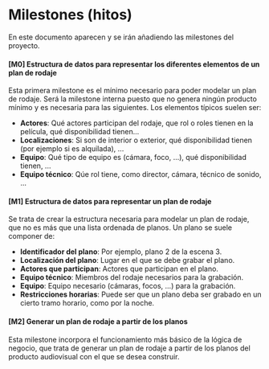 # Milestones (hitos)

En este documento aparecen y se irán añadiendo las milestones del proyecto.

#### [M0] Estructura de datos para representar los diferentes elementos de un plan de rodaje

Esta primera milestone es el mínimo necesario para poder modelar un plan de 
rodaje. Será la milestone interna puesto que no genera ningún producto mínimo
y es necesaria para las siguientes. Los elementos típicos suelen ser:

 - **Actores**: Qué actores participan del rodaje, que rol o roles tienen en la
   película, qué disponibilidad tienen...
 - **Localizaciones**: Si son de interior o exterior, qué disponibilidad tienen
   (por ejemplo si es alquilada), ...
 - **Equipo**: Qué tipo de equipo es (cámara, foco, ...), qué disponibilidad
   tienen, ...
 - **Equipo técnico**: Qúe rol tiene, como director, cámara, técnico de sonido,
   ...

#### [M1] Estructura de datos para representar un plan de rodaje

Se trata de crear la estructura necesaria para modelar un plan de rodaje, que
no es más que una lista ordenada de planos. Un plano se suele componer de:

 - **Identificador del plano**: Por ejemplo, plano 2 de la escena 3.
 - **Localización del plano**: Lugar en el que se debe grabar el plano.
 - **Actores que participan**: Actores que participan en el plano.
 - **Equipo técnico**: Miembros del rodaje necesarios para la grabación.
 - **Equipo**: Equipo necesario (cámaras, focos, ...) para la grabación.
 - **Restricciones horarias**: Puede ser que un plano deba ser grabado
   en un cierto tramo horario, como por la noche.

#### [M2] Generar un plan de rodaje a partir de los planos

Esta milestone incorpora el funcionamiento más básico de la lógica de negocio,
que trata de generar un plan de rodaje a partir de los planos del producto
audiovisual con el que se desea construir.